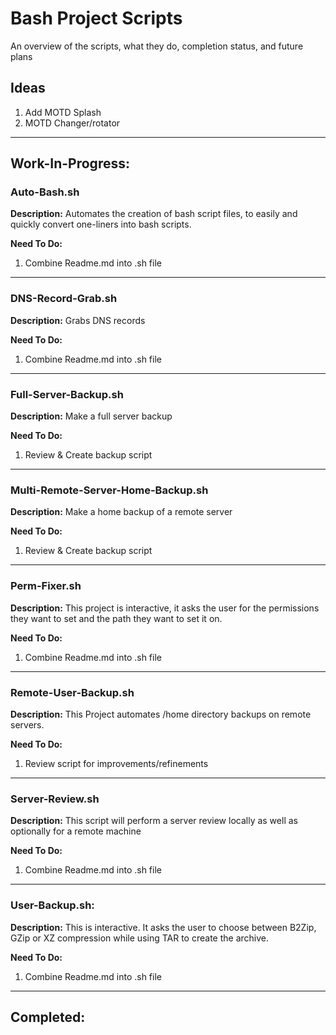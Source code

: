 # Bash Project Scripts

An overview of the scripts, what they do, completion status, and future plans

## Ideas
1. Add MOTD Splash 
2. MOTD Changer/rotator


----
## Work-In-Progress:

### Auto-Bash.sh
**Description:** 
Automates the creation of bash script files, to easily and quickly convert one-liners into bash scripts.

**Need To Do:**
1. Combine Readme.md into .sh file
----
### DNS-Record-Grab.sh
**Description:** 
Grabs DNS records

**Need To Do:**
1. Combine Readme.md into .sh file
----
### Full-Server-Backup.sh
**Description:** 
Make a full server backup

**Need To Do:**
1. Review & Create backup script
----
### Multi-Remote-Server-Home-Backup.sh
**Description:** 
Make a home backup of a remote server

**Need To Do:**
1. Review & Create backup script
----
### Perm-Fixer.sh 
**Description:** 
This project is interactive, it asks the user for the permissions they want to set and the path they want to set it on.

**Need To Do:**
1. Combine Readme.md into .sh file
----
### Remote-User-Backup.sh
**Description:** This Project automates /home directory backups on remote servers.

**Need To Do:**
1. Review script for improvements/refinements
----
### Server-Review.sh
**Description:** This script will perform a server review locally as well as optionally for a remote machine

**Need To Do:**
1. Combine Readme.md into .sh file
----
### User-Backup.sh: 
**Description:** This is interactive. It asks the user to choose between B2Zip, GZip or XZ compression while using TAR to create the archive.

**Need To Do:**
1. Combine Readme.md into .sh file
----
## Completed:







